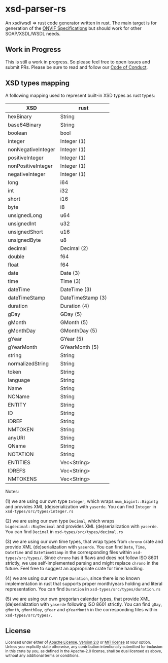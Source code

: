 # xsd-parser-rs
An xsd/wsdl => rust code generator written in rust. The main target is for generation of the [ONVIF Specifications](https://www.onvif.org/) but should work for other SOAP/XSDL/WSDL needs.

## Work in Progress
This is still a work in progress.  So please feel free to open issues and submit PRs. Please be sure to read and follow our [Code of Conduct](/CODE_OF_CONDUCT.md).

## XSD types mapping

A following mapping used to represent built-in XSD types as rust types:

|XSD               |rust              |
|------------------|------------------|
|hexBinary         |String            |
|base64Binary      |String            |
|boolean           |bool              |
|integer           |Integer (1)       |
|nonNegativeInteger|Integer (1)       |
|positiveInteger   |Integer (1)       |
|nonPositiveInteger|Integer (1)       |
|negativeInteger   |Integer (1)       |
|long              |i64               |
|int               |i32               |
|short             |i16               |
|byte              |i8                |
|unsignedLong      |u64               |
|unsignedInt       |u32               |
|unsignedShort     |u16               |
|unsignedByte      |u8                |
|decimal           |Decimal (2)       |
|double            |f64               |
|float             |f64               |
|date              |Date (3)          |
|time              |Time (3)          |
|dateTime          |DateTime (3)      |
|dateTimeStamp     |DateTimeStamp (3) |
|duration          |Duration (4)      |
|gDay              |GDay (5)          |
|gMonth            |GMonth (5)        |
|gMonthDay         |GMonthDay (5)     |
|gYear             |GYear (5)         |
|gYearMonth        |GYearMonth (5)    |
|string            |String            |
|normalizedString  |String            |
|token             |String            |
|language          |String            |
|Name              |String            |
|NCName            |String            |
|ENTITY            |String            |
|ID                |String            |
|IDREF             |String            |
|NMTOKEN           |String            |
|anyURI            |String            |
|QName             |String            |
|NOTATION          |String            |
|ENTITIES          |Vec\<String\>     |
|IDREFS            |Vec\<String\>     |
|NMTOKENS          |Vec\<String\>     |

Notes:

(1) we are using our own type `Integer`, which wraps `num_bigint::Bigintg` and provides 
XML (de)serialization with `yaserde`. You can find `Integer` in `xsd-types/src/types/integer.rs`

(2) we are using our own type `Decimal`, which wraps `bigdecimal::BigDecimal` and provides 
XML (de)serialization with `yaserde`. You can find `Decimal` in `xsd-types/src/types/decimal.rs`

(3) we are using our own time types, that wrap types from `chrono` crate and provide
XML (de)serialization with `yaserde`. You can find `Date`, `Time`, `DateTime` and `DateTimeStamp`
in the corresponding files within `xsd-types/src/types/`. Since `chrono` has it flaws and does not
follow ISO 8601 strictly, we use self-implemented parsing and might replace `chrono` in the future.
Feel free to suggest an appropriate crate for time handling.

(4) we are using our own type `Duration`, since there is no known implementation
in rust that supports proper month/years holding and literal representation. You can find
`Duration` in `xsd-types/src/types/duration.rs`

(5) we are using our own gregorian calendar types, that provide XML (de)serialization with `yaserde`
following ISO 8601 strictly. You can find `gDay`, `gMonth`, `gMonthDay`, `gYear` and `gYearMonth`
in the corresponding files within `xsd-types/src/types/`.

## License

<sup>
Licensed under either of <a href="LICENSE-APACHE">Apache License, Version
2.0</a> or <a href="LICENSE-MIT">MIT license</a> at your option.
</sup>

<br/>

<sub>
Unless you explicitly state otherwise, any contribution intentionally submitted
for inclusion in this crate by you, as defined in the Apache-2.0 license, shall
be dual licensed as above, without any additional terms or conditions.
</sub>
